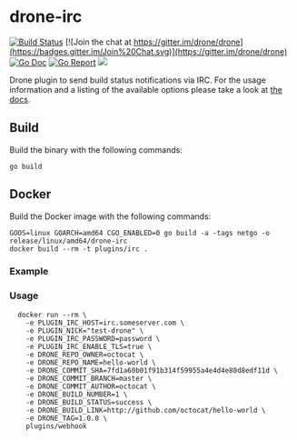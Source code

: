 # drone-irc

[![Build Status](http://beta.drone.io/api/badges/drone-plugins/drone-irc/status.svg)](http://beta.drone.io/drone-plugins/drone-irc)
[![Join the chat at https://gitter.im/drone/drone](https://badges.gitter.im/Join%20Chat.svg)](https://gitter.im/drone/drone)
[![Go Doc](https://godoc.org/github.com/drone-plugins/drone-irc?status.svg)](http://godoc.org/github.com/drone-plugins/drone-irc)
[![Go Report](https://goreportcard.com/badge/github.com/drone-plugins/drone-irc)](https://goreportcard.com/report/github.com/drone-plugins/drone-irc)
[![](https://images.microbadger.com/badges/image/plugins/irc.svg)](https://microbadger.com/images/plugins/irc "Get your own image badge on microbadger.com")

Drone plugin to send build status notifications via IRC. For the usage information and a listing of the available options please take a look at [the docs](DOCS.md).

## Build

Build the binary with the following commands:

```
go build
```

## Docker

Build the Docker image with the following commands:

```
GOOS=linux GOARCH=amd64 CGO_ENABLED=0 go build -a -tags netgo -o release/linux/amd64/drone-irc
docker build --rm -t plugins/irc .
```

### Example

### Usage

```
  docker run --rm \
    -e PLUGIN_IRC_HOST=irc.someserver.com \
    -e PLUGIN_NICK="test-drone" \
    -e PLUGIN_IRC_PASSWORD=password \
    -e PLUGIN_IRC_ENABLE_TLS=true \
    -e DRONE_REPO_OWNER=octocat \
    -e DRONE_REPO_NAME=hello-world \
    -e DRONE_COMMIT_SHA=7fd1a60b01f91b314f59955a4e4d4e80d8edf11d \
    -e DRONE_COMMIT_BRANCH=master \
    -e DRONE_COMMIT_AUTHOR=octocat \
    -e DRONE_BUILD_NUMBER=1 \
    -e DRONE_BUILD_STATUS=success \
    -e DRONE_BUILD_LINK=http://github.com/octocat/hello-world \
    -e DRONE_TAG=1.0.0 \
    plugins/webhook
```
